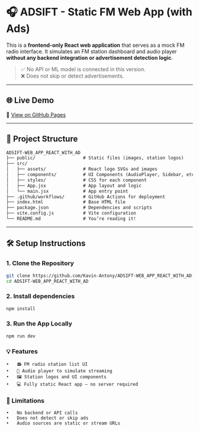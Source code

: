 # 🎧 ADSIFT - Static FM Web App (with Ads)

This is a **frontend-only React web application** that serves as a mock FM radio interface. It simulates an FM station dashboard and audio player **without any backend integration or advertisement detection logic**.

> ✅ No API or ML model is connected in this version.  
> ❌ Does not skip or detect advertisements.

---

## 🌐 Live Demo

🔗 [View on GitHub Pages](https://kavin-antony.github.io/ADSIFT-WEB_APP_REACT_WITH_AD/)

---

## 📁 Project Structure

```markdown
ADSIFT-WEB_APP_REACT_WITH_AD
├── public/                  # Static files (images, station logos)
├── src/
│   ├── assets/              # React logo SVGs and images
│   ├── components/          # UI Components (AudioPlayer, Sidebar, etc.)
│   ├── styles/              # CSS for each component
│   ├── App.jsx              # App layout and logic
│   └── main.jsx             # App entry point
├── .github/workflows/       # GitHub Actions for deployment
├── index.html               # Base HTML file
├── package.json             # Dependencies and scripts
├── vite.config.js           # Vite configuration
└── README.md                # You’re reading it!
```

---

## 🛠️ Setup Instructions

### 1. Clone the Repository
```bash
git clone https://github.com/Kavin-Antony/ADSIFT-WEB_APP_REACT_WITH_AD.git
cd ADSIFT-WEB_APP_REACT_WITH_AD
```

### 2. Install dependencies
```bash
npm install
```

### 3. Run the App Locally
```bash
npm run dev
```

### 💡 Features
	•	📻 FM radio station list UI
	•	🎵 Audio player to simulate streaming
	•	🖼️ Station logos and UI components
	•	💻 Fully static React app — no server required

### 📌 Limitations
	•	No backend or API calls
	•	Does not detect or skip ads
	•	Audio sources are static or stream URLs

